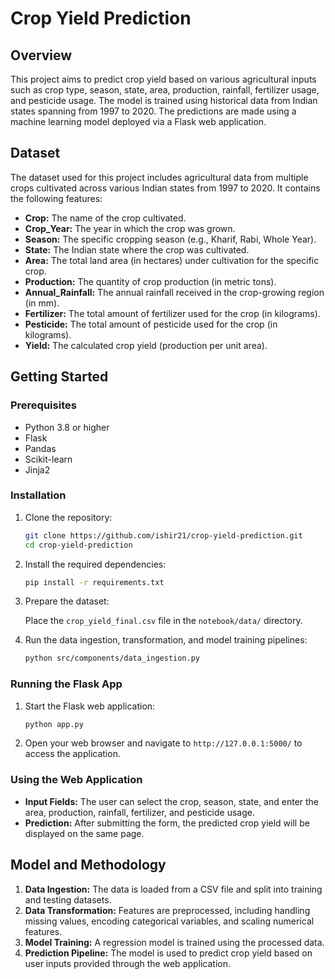 # Crop Yield Prediction

## Overview

This project aims to predict crop yield based on various agricultural inputs such as crop type, season, state, area, production, rainfall, fertilizer usage, and pesticide usage. The model is trained using historical data from Indian states spanning from 1997 to 2020. The predictions are made using a machine learning model deployed via a Flask web application.

## Dataset

The dataset used for this project includes agricultural data from multiple crops cultivated across various Indian states from 1997 to 2020. It contains the following features:

- **Crop:** The name of the crop cultivated.
- **Crop_Year:** The year in which the crop was grown.
- **Season:** The specific cropping season (e.g., Kharif, Rabi, Whole Year).
- **State:** The Indian state where the crop was cultivated.
- **Area:** The total land area (in hectares) under cultivation for the specific crop.
- **Production:** The quantity of crop production (in metric tons).
- **Annual_Rainfall:** The annual rainfall received in the crop-growing region (in mm).
- **Fertilizer:** The total amount of fertilizer used for the crop (in kilograms).
- **Pesticide:** The total amount of pesticide used for the crop (in kilograms).
- **Yield:** The calculated crop yield (production per unit area).

## Getting Started

### Prerequisites

- Python 3.8 or higher
- Flask
- Pandas
- Scikit-learn
- Jinja2

### Installation

1. Clone the repository:

   ```bash
   git clone https://github.com/ishir21/crop-yield-prediction.git
   cd crop-yield-prediction
   ```

2. Install the required dependencies:

   ```bash
   pip install -r requirements.txt
   ```

3. Prepare the dataset:

   Place the `crop_yield_final.csv` file in the `notebook/data/` directory.

4. Run the data ingestion, transformation, and model training pipelines:

   ```bash
   python src/components/data_ingestion.py
   ```

### Running the Flask App

1. Start the Flask web application:

   ```bash
   python app.py
   ```

2. Open your web browser and navigate to `http://127.0.0.1:5000/` to access the application.

### Using the Web Application

- **Input Fields:** The user can select the crop, season, state, and enter the area, production, rainfall, fertilizer, and pesticide usage.
- **Prediction:** After submitting the form, the predicted crop yield will be displayed on the same page.

## Model and Methodology

1. **Data Ingestion:** The data is loaded from a CSV file and split into training and testing datasets.
2. **Data Transformation:** Features are preprocessed, including handling missing values, encoding categorical variables, and scaling numerical features.
3. **Model Training:** A regression model is trained using the processed data.
4. **Prediction Pipeline:** The model is used to predict crop yield based on user inputs provided through the web application.
